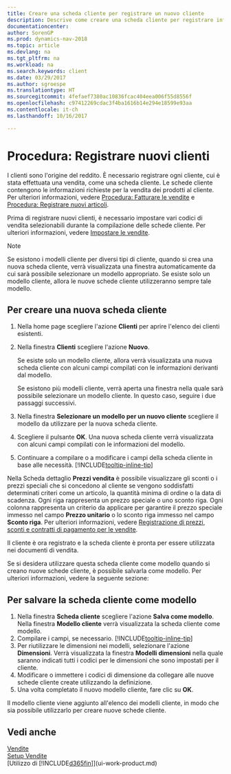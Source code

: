 ```yaml
---
title: Creare una scheda cliente per registrare un nuovo cliente
description: Descrive come creare una scheda cliente per registrare informazioni su ogni nuovo cliente a cui sono rivolte le vendite.
documentationcenter: 
author: SorenGP
ms.prod: dynamics-nav-2018
ms.topic: article
ms.devlang: na
ms.tgt_pltfrm: na
ms.workload: na
ms.search.keywords: client
ms.date: 03/29/2017
ms.author: sgroespe
ms.translationtype: HT
ms.sourcegitcommit: 4fefaef7380ac10836fcac404eea006f55d8556f
ms.openlocfilehash: c97412269cdac3f4ba1616b14e294e18599e93aa
ms.contentlocale: it-ch
ms.lasthandoff: 10/16/2017

---
```

# <a name="how-to-register-new-customers"></a>Procedura: Registrare nuovi clienti
I clienti sono l'origine del reddito. È necessario registrare ogni cliente, cui è stata effettuata una vendita, come una scheda cliente. Le schede cliente contengono le informazioni richieste per la vendita dei prodotti al cliente. Per ulteriori informazioni, vedere [Procedura: Fatturare le vendite](sales-how-invoice-sales.md) e [Procedura: Registrare nuovi articoli](inventory-how-register-new-items.md).  

Prima di registrare nuovi clienti, è necessario impostare vari codici di vendita selezionabili durante la compilazione delle schede cliente. Per ulteriori informazioni, vedere [Impostare le vendite](sales-setup-sales.md).

> [!NOTE]  
>   Se esistono i modelli cliente per diversi tipi di cliente, quando si crea una nuova scheda cliente, verrà visualizzata una finestra automaticamente da cui sarà possibile selezionare un modello appropriato. Se esiste solo un modello cliente, allora le nuove schede cliente utilizzeranno sempre tale modello.

## <a name="to-create-a-new-customer-card"></a>Per creare una nuova scheda cliente
1. Nella home page scegliere l'azione **Clienti** per aprire l'elenco dei clienti esistenti.  
2. Nella finestra **Clienti** scegliere l'azione **Nuovo**.

    Se esiste solo un modello cliente, allora verrà visualizzata una nuova scheda cliente con alcuni campi compilati con le informazioni derivanti dal modello.

    Se esistono più modelli cliente, verrà aperta una finestra nella quale sarà possibile selezionare un modello cliente. In questo caso, seguire i due passaggi successivi.
3. Nella finestra **Selezionare un modello per un nuovo cliente** scegliere il modello da utilizzare per la nuova scheda cliente.
4. Scegliere il pulsante **OK**. Una nuova scheda cliente verrà visualizzata con alcuni campi compilati con le informazioni del modello.  
5. Continuare a compilare o a modificare i campi della scheda cliente in base alle necessità. [!INCLUDE[tooltip-inline-tip](includes/tooltip-inline-tip_md.md)]

Nella Scheda dettaglio **Prezzi vendita** è possibile visualizzare gli sconti o i prezzi speciali che si concedono al cliente se vengono soddisfatti determinati criteri come un articolo, la quantità minima di ordine o la data di scadenza. Ogni riga rappresenta un prezzo speciale o uno sconto riga. Ogni colonna rappresenta un criterio da applicare per garantire il prezzo speciale immesso nel campo **Prezzo unitario** o lo sconto riga immesso nel campo **Sconto riga**. Per ulteriori informazioni, vedere [Registrazione di prezzi, sconti e contratti di pagamento per le vendite](sales-how-record-sales-price-discount-payment-agreements.md).

Il cliente è ora registrato e la scheda cliente è pronta per essere utilizzata nei documenti di vendita.

Se si desidera utilizzare questa scheda cliente come modello quando si creano nuove schede cliente, è possibile salvarla come modello. Per ulteriori informazioni, vedere la seguente sezione:

## <a name="to-save-the-customer-card-as-a-template"></a>Per salvare la scheda cliente come modello
1. Nella finestra **Scheda cliente** scegliere l'azione **Salva come modello**. Nella finestra **Modello cliente** verrà visualizzata la scheda cliente come modello.
2. Compilare i campi, se necessario. [!INCLUDE[tooltip-inline-tip](includes/tooltip-inline-tip_md.md)]
3. Per riutilizzare le dimensioni nei modelli, selezionare l'azione **Dimensioni**. Verrà visualizzata la finestra **Modelli dimensioni** nella quale saranno indicati tutti i codici per le dimensioni che sono impostati per il cliente.
4. Modificare o immettere i codici di dimensione da collegare alle nuove schede cliente create utilizzando la definizione.  
5. Una volta completato il nuovo modello cliente, fare clic su **OK**.

Il modello cliente viene aggiunto all'elenco dei modelli cliente, in modo che sia possibile utilizzarlo per creare nuove schede cliente.

## <a name="see-also"></a>Vedi anche
[Vendite](sales-manage-sales.md)    
[Setup Vendite](sales-setup-sales.md)    
[Utilizzo di [!INCLUDE[d365fin](includes/d365fin_md.md)]](ui-work-product.md)

